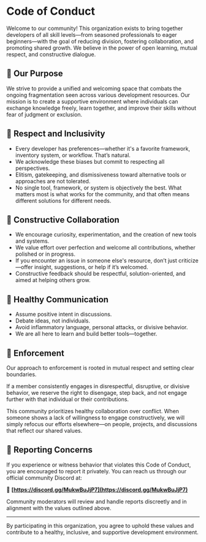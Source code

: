 # Code of Conduct

Welcome to our community! This organization exists to bring together developers of all skill levels—from seasoned professionals to eager beginners—with the goal of reducing division, fostering collaboration, and promoting shared growth. We believe in the power of open learning, mutual respect, and constructive dialogue.

## 🧭 Our Purpose

We strive to provide a unified and welcoming space that combats the ongoing fragmentation seen across various development resources. Our mission is to create a supportive environment where individuals can exchange knowledge freely, learn together, and improve their skills without fear of judgment or exclusion.

## 🤝 Respect and Inclusivity

- Every developer has preferences—whether it's a favorite framework, inventory system, or workflow. That’s natural.
- We acknowledge these biases but commit to respecting all perspectives.
- Elitism, gatekeeping, and dismissiveness toward alternative tools or approaches are not tolerated.
- No single tool, framework, or system is objectively the best. What matters most is what works for the community, and that often means different solutions for different needs.

## 🌱 Constructive Collaboration

- We encourage curiosity, experimentation, and the creation of new tools and systems.
- We value effort over perfection and welcome all contributions, whether polished or in progress.
- If you encounter an issue in someone else's resource, don’t just criticize—offer insight, suggestions, or help if it’s welcomed.
- Constructive feedback should be respectful, solution-oriented, and aimed at helping others grow.

## 💬 Healthy Communication

- Assume positive intent in discussions.
- Debate ideas, not individuals.
- Avoid inflammatory language, personal attacks, or divisive behavior.
- We are all here to learn and build better tools—together.

## 🚨 Enforcement

Our approach to enforcement is rooted in mutual respect and setting clear boundaries.

If a member consistently engages in disrespectful, disruptive, or divisive behavior, we reserve the right to disengage, step back, and not engage further with that individual or their contributions.

This community prioritizes healthy collaboration over conflict. When someone shows a lack of willingness to engage constructively, we will simply refocus our efforts elsewhere—on people, projects, and discussions that reflect our shared values.

## 📣 Reporting Concerns

If you experience or witness behavior that violates this Code of Conduct, you are encouraged to report it privately. You can reach us through our official community Discord at:

🔗 **[https://discord.gg/MukwBuJjP7](https://discord.gg/MukwBuJjP7)**

Community moderators will review and handle reports discreetly and in alignment with the values outlined above.

---

By participating in this organization, you agree to uphold these values and contribute to a healthy, inclusive, and supportive development environment.